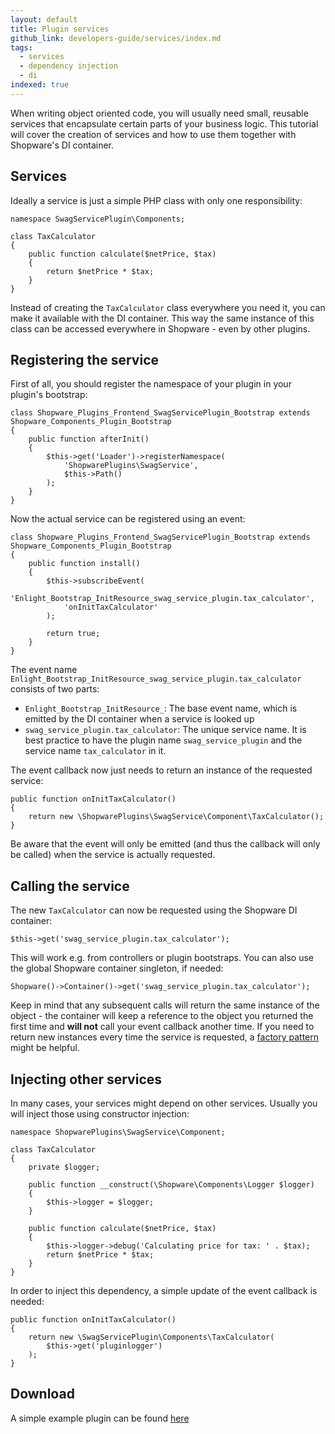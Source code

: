 ```yaml
---
layout: default
title: Plugin services
github_link: developers-guide/services/index.md
tags:
  - services
  - dependency injection
  - di
indexed: true
---
```


When writing object oriented code, you will usually need small, reusable services that encapsulate certain parts of your business logic.
This tutorial will cover the creation of services and how to use them together with Shopware's DI container.

<div class="toc-list"></div>

## Services
Ideally a service is just a simple PHP class with only one responsibility:

```
namespace SwagServicePlugin\Components;

class TaxCalculator
{
    public function calculate($netPrice, $tax)
    {
        return $netPrice * $tax;
    }
}
```

Instead of creating the `TaxCalculator` class everywhere you need it, you can make it available with the DI container.
This way the same instance of this class can be accessed everywhere in Shopware - even by other plugins.

## Registering the service
First of all, you should register the namespace of your plugin in your plugin's bootstrap:

```
class Shopware_Plugins_Frontend_SwagServicePlugin_Bootstrap extends Shopware_Components_Plugin_Bootstrap
{
    public function afterInit()
    {
        $this->get('Loader')->registerNamespace(
            'ShopwarePlugins\SwagService',
            $this->Path()
        );
    }
}
```

Now the actual service can be registered using an event:

```
class Shopware_Plugins_Frontend_SwagServicePlugin_Bootstrap extends Shopware_Components_Plugin_Bootstrap
{
    public function install()
    {
        $this->subscribeEvent(
            'Enlight_Bootstrap_InitResource_swag_service_plugin.tax_calculator',
            'onInitTaxCalculator'
        );

        return true;
    }
}
```

The event name `Enlight_Bootstrap_InitResource_swag_service_plugin.tax_calculator` consists of two parts:

* `Enlight_Bootstrap_InitResource_`: The base event name, which is emitted by the DI container when a service is looked up
* `swag_service_plugin.tax_calculator`: The unique service name. It is best practice to have the plugin name `swag_service_plugin`
and the service name `tax_calculator` in it.

The event callback now just needs to return an instance of the requested service:

```
public function onInitTaxCalculator()
{
    return new \ShopwarePlugins\SwagService\Component\TaxCalculator();
}
```

Be aware that the event will only be emitted (and thus the callback will only be called) when the service is actually requested.

## Calling the service
The new `TaxCalculator` can now be requested using the Shopware DI container:

```
$this->get('swag_service_plugin.tax_calculator');
```

This will work e.g. from controllers or plugin bootstraps. You can also use the global Shopware container singleton, if needed:


```
Shopware()->Container()->get('swag_service_plugin.tax_calculator');
```

Keep in mind that any subsequent calls will return the same instance of the object - the container will keep a reference to the
object you returned the first time and **will not** call your event callback another time. If you need to return new
instances every time the service is requested, a [factory pattern](https://en.wikipedia.org/wiki/Factory_method_pattern) might be helpful.

## Injecting other services
In many cases, your services might depend on other services. Usually you will inject those using constructor injection:

```
namespace ShopwarePlugins\SwagService\Component;

class TaxCalculator
{
    private $logger;

    public function __construct(\Shopware\Components\Logger $logger)
    {
        $this->logger = $logger;
    }

    public function calculate($netPrice, $tax)
    {
        $this->logger->debug('Calculating price for tax: ' . $tax);
        return $netPrice * $tax;
    }
}
```

In order to inject this dependency, a simple update of the event callback is needed:

```
public function onInitTaxCalculator()
{
    return new \SwagServicePlugin\Components\TaxCalculator(
        $this->get('pluginlogger')
    );
}
```

## Download
A simple example plugin can be found <a href="{{ site.url }}/exampleplugins/SwagService.zip">here</a>